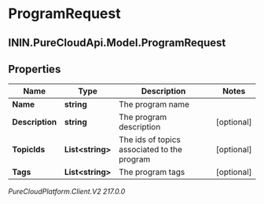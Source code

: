 # ProgramRequest

## ININ.PureCloudApi.Model.ProgramRequest

## Properties

|Name | Type | Description | Notes|
|------------ | ------------- | ------------- | -------------|
| **Name** | **string** | The program name | |
| **Description** | **string** | The program description | [optional] |
| **TopicIds** | **List&lt;string&gt;** | The ids of topics associated to the program | [optional] |
| **Tags** | **List&lt;string&gt;** | The program tags | [optional] |



_PureCloudPlatform.Client.V2 217.0.0_

